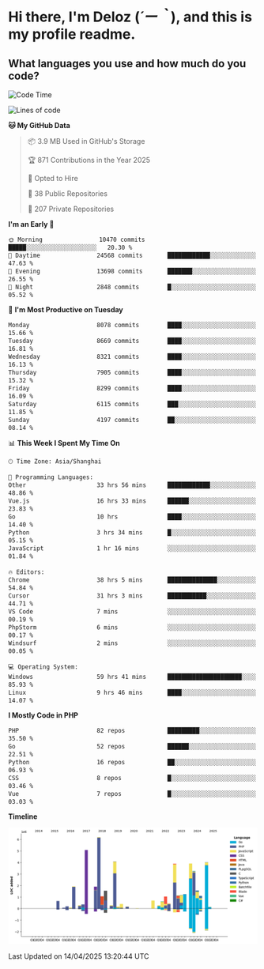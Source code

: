 # **Hi there, I'm Deloz (*´ー｀*), and this is my profile readme.**

## **What languages you use and how much do you code?**

<!--START_SECTION:waka-->
![Code Time](http://img.shields.io/badge/Code%20Time-6%2C141%20hrs%2038%20mins-blue)

![Lines of code](https://img.shields.io/badge/From%20Hello%20World%20I%27ve%20Written-48.9%20million%20lines%20of%20code-blue)

**🐱 My GitHub Data** 

> 📦 3.9 MB Used in GitHub's Storage 
 > 
> 🏆 871 Contributions in the Year 2025
 > 
> 💼 Opted to Hire
 > 
> 📜 38 Public Repositories 
 > 
> 🔑 207 Private Repositories 
 > 
**I'm an Early 🐤** 

```text
🌞 Morning                10470 commits       █████░░░░░░░░░░░░░░░░░░░░   20.30 % 
🌆 Daytime                24568 commits       ████████████░░░░░░░░░░░░░   47.63 % 
🌃 Evening                13698 commits       ███████░░░░░░░░░░░░░░░░░░   26.55 % 
🌙 Night                  2848 commits        █░░░░░░░░░░░░░░░░░░░░░░░░   05.52 % 
```
📅 **I'm Most Productive on Tuesday** 

```text
Monday                   8078 commits        ████░░░░░░░░░░░░░░░░░░░░░   15.66 % 
Tuesday                  8669 commits        ████░░░░░░░░░░░░░░░░░░░░░   16.81 % 
Wednesday                8321 commits        ████░░░░░░░░░░░░░░░░░░░░░   16.13 % 
Thursday                 7905 commits        ████░░░░░░░░░░░░░░░░░░░░░   15.32 % 
Friday                   8299 commits        ████░░░░░░░░░░░░░░░░░░░░░   16.09 % 
Saturday                 6115 commits        ███░░░░░░░░░░░░░░░░░░░░░░   11.85 % 
Sunday                   4197 commits        ██░░░░░░░░░░░░░░░░░░░░░░░   08.14 % 
```


📊 **This Week I Spent My Time On** 

```text
🕑︎ Time Zone: Asia/Shanghai

💬 Programming Languages: 
Other                    33 hrs 56 mins      ████████████░░░░░░░░░░░░░   48.86 % 
Vue.js                   16 hrs 33 mins      ██████░░░░░░░░░░░░░░░░░░░   23.83 % 
Go                       10 hrs              ████░░░░░░░░░░░░░░░░░░░░░   14.40 % 
Python                   3 hrs 34 mins       █░░░░░░░░░░░░░░░░░░░░░░░░   05.15 % 
JavaScript               1 hr 16 mins        ░░░░░░░░░░░░░░░░░░░░░░░░░   01.84 % 

🔥 Editors: 
Chrome                   38 hrs 5 mins       ██████████████░░░░░░░░░░░   54.84 % 
Cursor                   31 hrs 3 mins       ███████████░░░░░░░░░░░░░░   44.71 % 
VS Code                  7 mins              ░░░░░░░░░░░░░░░░░░░░░░░░░   00.19 % 
PhpStorm                 6 mins              ░░░░░░░░░░░░░░░░░░░░░░░░░   00.17 % 
Windsurf                 2 mins              ░░░░░░░░░░░░░░░░░░░░░░░░░   00.05 % 

💻 Operating System: 
Windows                  59 hrs 41 mins      █████████████████████░░░░   85.93 % 
Linux                    9 hrs 46 mins       ████░░░░░░░░░░░░░░░░░░░░░   14.07 % 
```

**I Mostly Code in PHP** 

```text
PHP                      82 repos            █████████░░░░░░░░░░░░░░░░   35.50 % 
Go                       52 repos            ██████░░░░░░░░░░░░░░░░░░░   22.51 % 
Python                   16 repos            ██░░░░░░░░░░░░░░░░░░░░░░░   06.93 % 
CSS                      8 repos             █░░░░░░░░░░░░░░░░░░░░░░░░   03.46 % 
Vue                      7 repos             █░░░░░░░░░░░░░░░░░░░░░░░░   03.03 % 
```



**Timeline**

![Lines of Code chart](https://raw.githubusercontent.com/deloz/deloz/main/assets/bar_graph.png)


 Last Updated on 14/04/2025 13:20:44 UTC
<!--END_SECTION:waka-->
